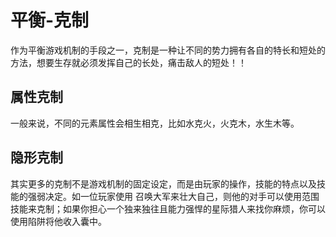 # 平衡-克制

作为平衡游戏机制的手段之一，克制是一种让不同的势力拥有各自的特长和短处的方法，想要生存就必须发挥自己的长处，痛击敌人的短处！！

## 属性克制

一般来说，不同的元素属性会相生相克，比如水克火，火克木，水生木等。

## 隐形克制

其实更多的克制不是游戏机制的固定设定，而是由玩家的操作，技能的特点以及技能的强弱决定。如一位玩家使用  召唤大军来壮大自己，则他的对手可以使用范围技能来克制；如果你担心一个独来独往且能力强悍的星际猎人来找你麻烦，你可以使用陷阱将他收入囊中。